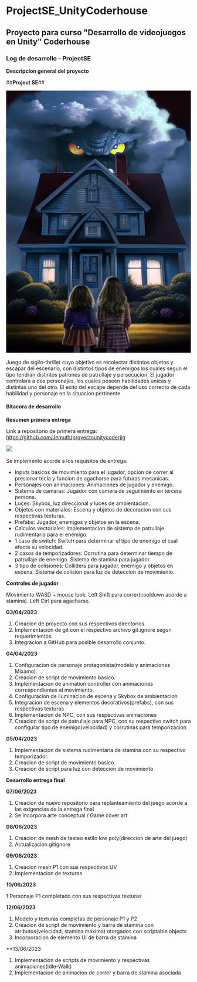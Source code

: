 # ProjectSE_UnityCoderhouse
## Proyecto para curso "Desarrollo de videojuegos en Unity" Coderhouse

### Log de desarrollo - ProjectSE

**Descripcion general del proyecto**

##**Project SE**##

![](https://raw.githubusercontent.com/Jemuth/ProjectSE_UnityCoderhouse/main/Images/GDDCoverArt.jpg)

Juego de sigilo-thriller cuyo objetivo es recolectar distintos objetos y escapar del escenario, con distintos tipos de enemigos los cuales segun el tipo tendran distintos patrones de patrullaje y persecucion. El jugador controlara a dos personajes, 
los cuales poseen habilidades unicas y distintas uno del otro. El exito del escape depende del uso correcto de cada habilidad y personaje en la situacion pertinente

#### Bitacora de desarrollo

**Resumen primera entrega**

Link a repositorio de primera entrega: https://github.com/Jemuth/proyectounitycoderjjg

![](https://github.com/Jemuth/proyectounitycoderjjg/blob/main/gifs/entrega1.gif)

Se implemento acorde a los requisitos de entrega:

- Inputs basicos de movimiento para el jugador, opcion de correr al presionar tecla y funcion de agacharse para futuras mecanicas.
- Personajes con animaciones: Animaciones de jugador y enemigo.
- Sistema de camaras: Jugador con camera de seguimiento en tercera persona.
- Luces: Skybox, luz direccional y luces de ambientacion.
- Objetos con materiales: Escena y objetos de decoracion con sus respectivas texturas.
- Prefabs: Jugador, enemigos y objetos en la escena.
- Calculos vectoriales: Implementacion de sistema de patrullaje rudimentario para el enemigo.
- 1 caso de switch: Switch para determinar el tipo de enemigo el cual afecta su velocidad.
- 2 casos de temporizadores: Corrutina para determinar tiempo de patrullaje de enemigo. Sistema de stamina para jugador.
- 3 tipo de colisiones: Colliders para jugador, enemigo y objetos en escena. Sistema de colision para luz de deteccion de movimiento.

**Controles de jugador**

Movimiento WASD + mouse look. Left Shift para correr(cooldown acorde a stamina). Left Ctrl para agacharse.

**03/04/2023**

1. Creacion de proyecto con sus respectivos directorios.
2. Implementacion de git con el respectivo archivo git.ignore segun requerimientos.
3. Integracion a GitHub para posible desarrollo conjunto.

**04/04/2023**

1. Configuracion de personaje protagonista(modelo y animaciones Mixamo).
2. Creacion de script de movimiento basico.
3. Implementacion de animation controller con animaciones correspondientes al movimiento.
4. Configuracion de iluminacion de escena y Skybox de ambientacion
5. Integracion de escena y elementos decorativos(prefabs), con sus respectivas texturas
6. Implementacion de NPC, con sus respectivas animaciones
7. Creacion de script de patrullaje para NPC, con su respectivo switch para configurar tipo de enemigo(velocidad) y corrutinas para temporizacion

**05/04/2023**

1. Implementacion de sistema rudimentaria de stamina con su respectivo temporizador.
2. Creacion de script de movimiento basico.
3. Creacion de script para luz con deteccion de movimiento

**Desarrollo entrega final**

**07/06/2023**

1. Creacion de nuevo repositorio para replanteamiento del juego acorde a las exigencias de la entrega final
2. Se incorpora arte conceptual / Game cover art

**08/06/2023**

1. Creacion de mesh de testeo estilo low poly(direccion de arte del juego)
2. Actualizacion gitignore

**09/06/2023**

1. Creacion mesh P1 con sus respectivos UV
2. Implementacion de texturas

**10/06/2023**

1.Personaje P1 completado con sus respectivas texturas

**12/06/2023**

1. Modelo y texturas completas de personaje P1 y P2 
2. Creacion de script de movimiento y barra de stamina con atributos(velocidad, stamina maxima) otorgados con scriptable objects
3. Incorporacion de elemento UI de barra de stamina

**13/06/2023

1. Implementacion de scripts de movimiento y respectivas animaciones(Idle-Walk)
2. Implementacion de animacion de correr y barra de stamina asociada

